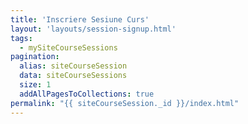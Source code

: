 ```yaml
---
title: 'Inscriere Sesiune Curs'
layout: 'layouts/session-signup.html'
tags:
  - mySiteCourseSessions
pagination:
  alias: siteCourseSession
  data: siteCourseSessions
  size: 1
  addAllPagesToCollections: true
permalink: "{{ siteCourseSession._id }}/index.html"
---
```

